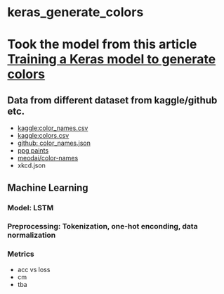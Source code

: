 # keras_generate_colors

# Took the model from this article [Training a Keras model to generate colors](https://fritz.ai/how-to-train-a-keras-model-to-generate-colors/)

## Data from different dataset from kaggle/github etc.
* [kaggle:color_names.csv](https://www.kaggle.com/datasets/avi1023/color-names)
* [kaggle:colors.csv](https://www.kaggle.com/datasets/josiebarber/all-colors-according-to-wikipedia)
* [github: color_names.json](https://github.com/jonathantneal/color-names/blob/master/color-names.json)
* [ppg paints](https://www.ppgpaints.com/color/color-families/browse-all-colors)
* [meodai/color-names](https://github.com/meodai/color-names?tab=readme-ov-file)
* xkcd.json

## Machine Learning
### Model: LSTM
### Preprocessing: Tokenization, one-hot enconding, data normalization
### Metrics
* acc vs loss
* cm
* tba